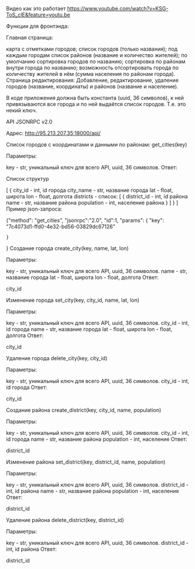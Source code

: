 Видео как это работает
https://www.youtube.com/watch?v=KSG-ToS_clE&feature=youtu.be

Функции для фронтэнда:

Главная страница:

карта с отметками городов;
список городов (только названия);
под каждым городам список районов (название и количество жителей);
по умолчанию сортировка городов по названию;
сортировка по районам внутри города по названию;
возможность отсортировать города по количеству жителей в нём (сумма населения по районам города).
Страница редактирования: Добавление, редактирование, удаление городов (название, координаты) и районов (название и население).

В коде приложения должна быть константа (uuid, 36 символов), к ней привязываются все города и по ней выдаётся список городов. Т.е. это некий ключ.

API
JSONRPC v2.0

Адрес: http://95.213.207.35:18000/api/

Список городов с координатами и данными по районам:
get_cities(key)

Параметры:

key - str, уникальный ключ для всего API, uuid, 36 символов.
Ответ:

Список структур

[
    {
        city_id - int, id города
        city_name - str, название города
        lat - float, широта
        lon - float, долгота
        districts - список:
            [
                {
                    district_id - int, id района
                    name - str, название района
                    population - int, население района
                }
            ]
    }
]
Пример json-запроса:

{"method": "get_cities", "jsonrpc":"2.0", "id":1, "params": 
    {
    	"key": "7c4073d1-ffd0-4e32-bd56-03829dc67126"

    }
}
Создание города
create_city(key, name, lat, lon)

Параметры:

key - str, уникальный ключ для всего API, uuid, 36 символов.
name - str, название города
lat - float, широта
lon - float, долгота
Ответ:

city_id

Изменение города
set_city(key, city_id, name, lat, lon)

Параметры:

key - str, уникальный ключ для всего API, uuid, 36 символов.
city_id - int, id города
name - str, название города
lat - float, широта
lon - float, долгота
Ответ:

city_id

Удаление города
delete_city(key, city_id)

Параметры:

key - str, уникальный ключ для всего API, uuid, 36 символов.
city_id - int, id города
Ответ:

city_id

Создание района
create_district(key, city_id, name, population)

Параметры:

key - str, уникальный ключ для всего API, uuid, 36 символов.
city_id - int, id города
name - str, название района
population - int, население
Ответ:

district_id

Изменение района
set_district(key, district_id, name, population)

Параметры:

key - str, уникальный ключ для всего API, uuid, 36 символов.
district_id - int, id района
name - str, название района
population - int, население
Ответ:

district_id

Удаление района
delete_district(key, district_id)

Параметры:

key - str, уникальный ключ для всего API, uuid, 36 символов.
district_id - int, id района
Ответ:

district_id